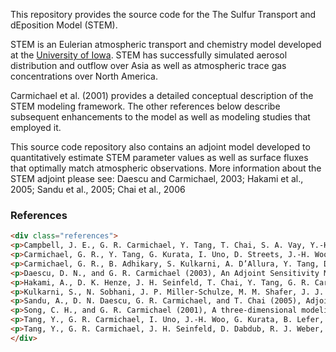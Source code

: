 This repository provides the source code for the The Sulfur Transport
and dEposition Model (STEM).

STEM is an Eulerian atmospheric transport and chemistry model
developed at
the
[University of Iowa](https://cgrer.uiowa.edu/projects/chemical-transport-model).
STEM has successfully simulated aerosol distribution and outflow over
Asia as well as atmospheric trace gas concentrations over North
America.

Carmichael et al. (2001) provides a detailed conceptual description of
the STEM modeling framework.  The other references below describe
subsequent enhancements to the model as well as modeling studies that
employed it.

This source code repository also contains an adjoint model developed
to quantitatively estimate STEM parameter values as well as surface
fluxes that optimally match atmospheric observations.  More
information about the STEM adjoint please see: Daescu and Carmichael,
2003; Hakami et al., 2005; Sandu et al., 2005; Chai et al., 2006

### References ###

```html
<div class="references">
<p>Campbell, J. E., G. R. Carmichael, Y. Tang, T. Chai, S. A. Vay, Y.-H. Choi, G. W. Sachse, H. B. Singh, J. L. Schnoor, J. Woo, J. M. Vukovich, D. G. Streets, L. G. Huey, and C. O. Stanier (2007), Analysis of anthropogenic CO<span class="math"><em></em><sub>2</sub></span> signal in ICARTT using a regional chemical transport model and observed tracers, <em>Tellus B</em>, <em>59</em>(2), 199–210, doi:<a href="http://dx.doi.org/10.1111/j.1600-0889.2006.00239.x">10.1111/j.1600-0889.2006.00239.x</a>.</p>
<p>Carmichael, G. R., Y. Tang, G. Kurata, I. Uno, D. Streets, J.-H. Woo, H. Huang, J. Yienger, B. Lefer, R. Shetter, D. Blake, E. Atlas, A. Fried, E. Apel, F. Eisele, C. Cantrell, M. Avery, J. Barrick, G. Sachse, W. Brune, S. Sandholm, Y. Kondo, H. Singh, R. Talbot, A. Bandy, D. Thorton, A. Clarke, and B. Heikes (2003), Regional-scale chemical transport modeling in support of the analysis of observations obtained during the TRACE-P experiment, <em>Journal of Geophysical Research: Atmospheres</em>, <em>108</em>(D21), n/a–n/a, doi:<a href="http://dx.doi.org/10.1029/2002JD003117">10.1029/2002JD003117</a>.</p>
<p>Carmichael, G. R., B. Adhikary, S. Kulkarni, A. D’Allura, Y. Tang, D. Streets, Q. Zhang, T. C. Bond, V. Ramanathan, A. Jamroensan, and P. Marrapu (2009), Asian Aerosols: Current and Year 2030 Distributions and Implications to Human Health and Regional Climate Change, <em>Environmental Science &amp; Technology</em>, <em>43</em>(15), 5811–5817, doi:<a href="http://dx.doi.org/10.1021/es8036803">10.1021/es8036803</a>.</p>
<p>Daescu, D. N., and G. R. Carmichael (2003), An Adjoint Sensitivity Method for the Adaptive Location of the Observations in Air Quality Modeling, <em>Journal of the Atmospheric Sciences</em>, <em>60</em>(2), 434–450, doi:<a href="http://dx.doi.org/10.1175/1520-0469(2003)060&lt;0434:AASMFT&gt;2.0.CO;2">10.1175/1520-0469(2003)060&lt;0434:AASMFT&gt;2.0.CO;2</a>.</p>
<p>Hakami, A., D. K. Henze, J. H. Seinfeld, T. Chai, Y. Tang, G. R. Carmichael, and A. Sandu (2005), Adjoint inverse modeling of black carbon during the Asian Pacific Regional Aerosol Characterization Experiment, <em>Journal of Geophysical Research: Atmospheres</em>, <em>110</em>(D14), n/a–n/a, doi:<a href="http://dx.doi.org/10.1029/2004JD005671">10.1029/2004JD005671</a>.</p>
<p>Kulkarni, S., N. Sobhani, J. P. Miller-Schulze, M. M. Shafer, J. J. Schauer, P. A. Solomon, P. E. Saide, S. N. Spak, Y. F. Cheng, H. A. C. Denier van der Gon, Z. Lu, D. G. Streets, G. Janssens-Maenhout, C. Wiedinmyer, J. Lantz, M. Artamonova, B. Chen, S. Imashev, L. Sverdlik, J. T. Deminter, B. Adhikary, A. D’Allura, C. Wei, and G. R. Carmichael (2015), Source sector and region contributions to BC and PM<span class="math"><em></em><sub>2.5</sub></span> in Central Asia, <em>Atmospheric Chemistry and Physics</em>, <em>15</em>(4), 1683–1705, doi:<a href="http://dx.doi.org/10.5194/acp-15-1683-2015">10.5194/acp-15-1683-2015</a>.</p>
<p>Sandu, A., D. N. Daescu, G. R. Carmichael, and T. Chai (2005), Adjoint sensitivity analysis of regional air quality models, <em>Journal of Computational Physics</em>, <em>204</em>(1), 222–252, doi:<a href="http://dx.doi.org/http://dx.doi.org/10.1016/j.jcp.2004.10.011">http://dx.doi.org/10.1016/j.jcp.2004.10.011</a>.</p>
<p>Song, C. H., and G. R. Carmichael (2001), A three-dimensional modeling investigation of the evolution processes of dust and sea-salt particles in east Asia, <em>Journal of Geophysical Research: Atmospheres</em>, <em>106</em>(D16), 18131–18154, doi:<a href="http://dx.doi.org/10.1029/2000JD900352">10.1029/2000JD900352</a>.</p>
<p>Tang, Y., G. R. Carmichael, I. Uno, J.-H. Woo, G. Kurata, B. Lefer, R. E. Shetter, H. Huang, B. E. Anderson, M. A. Avery, A. D. Clarke, and D. R. Blake (2003), Impacts of aerosols and clouds on photolysis frequencies and photochemistry during TRACE-P: 2. Three-dimensional study using a regional chemical transport model, <em>Journal of Geophysical Research: Atmospheres</em>, <em>108</em>(D21), n/a–n/a, doi:<a href="http://dx.doi.org/10.1029/2002JD003100">10.1029/2002JD003100</a>.</p>
<p>Tang, Y., G. R. Carmichael, J. H. Seinfeld, D. Dabdub, R. J. Weber, B. Huebert, A. D. Clarke, S. A. Guazzotti, D. A. Sodeman, K. A. Prather, I. Uno, J.-H. Woo, J. J. Yienger, D. G. Streets, P. K. Quinn, J. E. Johnson, C.-H. Song, V. H. Grassian, A. Sandu, R. W. Talbot, and J. E. Dibb (2004), Three-dimensional simulations of inorganic aerosol distributions in east Asia during spring 2001, <em>Journal of Geophysical Research: Atmospheres</em>, <em>109</em>(D19), n/a–n/a, doi:<a href="http://dx.doi.org/10.1029/2003JD004201">10.1029/2003JD004201</a>.</p>
</div>
```

